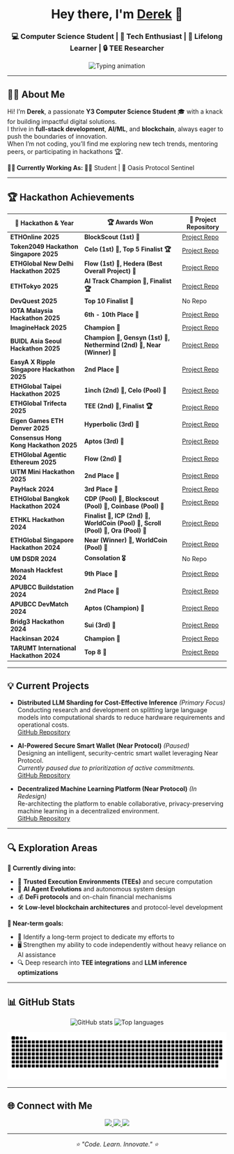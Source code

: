 <!-- Profile Header -->
<h1 align="center">Hey there, I'm <a href="#">Derek</a> 👋</h1>
<h3 align="center">💻 Computer Science Student | 🚀 Tech Enthusiast | 🌱 Lifelong Learner | 🔒 TEE Researcher</h3>

<p align="center">
  <img src="https://readme-typing-svg.herokuapp.com?color=00F78D&size=22&center=true&vCenter=true&width=500&lines=Full+Stack+Developer;Machine+Learning+Explorer;Open+Source+Contributor;Hackathon+Enthusiats+%F0%9F%8F%86" alt="Typing animation" />
</p>

---

## 🧑‍💻 About Me  

Hi! I’m **Derek**, a passionate **Y3 Computer Science Student** 🎓 with a knack for building impactful digital solutions.  
I thrive in **full-stack development**, **AI/ML**, and **blockchain**, always eager to push the boundaries of innovation.  
When I’m not coding, you’ll find me exploring new tech trends, mentoring peers, or participating in hackathons 🏆. 

<strong>🧑‍💻 Currently Working As: </strong> 🧑‍🎓 Student  |   🚀 Oasis Protocol Sentinel


---

## 🏆 Hackathon Achievements  

| 📅 Hackathon & Year | 🏆 Awards Won | 🔗 Project Repository |
|-------------------|-----------------------------------------------|-----------------------|
| **ETHOnline 2025** | **BlockScout (1st) 🥇**  | [Project Repo](https://github.com/derek2403/pet-pet) |
| **Token2049 Hackathon Singapore 2025** | **Celo (1st) 🥇, Top 5 Finalist 🏆**  | [Project Repo](https://github.com/derek2403/token2049) |
| **ETHGlobal New Delhi Hackathon 2025** | **Flow (1st) 🥇, Hedera (Best Overall Project) 🥇**  | [Project Repo](https://github.com/derek2403/ethindia) |
| **ETHTokyo 2025** | **AI Track Champion 🥇, Finalist 🏆** | [Project Repo](https://github.com/derek2403/ethtokyo) |
| **DevQuest 2025** | **Top 10 Finalist 🎯** | No Repo |
| **IOTA Malaysia Hackathon 2025** | **6th - 10th Place** 🎯 | [Project Repo](https://github.com/derek2403/iota-hackathon) |
| **ImagineHack 2025** | **Champion 🥇** | [Project Repo](https://github.com/derek2403/tt) |
| **BUIDL Asia Seoul Hackathon 2025** | **Champion 🥇, Gensyn (1st) 🥇, Nethermind (2nd) 🥈, Near (Winner) 🏅** | [Project Repo](https://github.com/derek2403/CureMeBaby) |
| **EasyA X Ripple Singapore Hackathon 2025** | **2nd Place** 🥈 | [Project Repo](https://github.com/derek2403/EasyA-Wiser) |
| **ETHGlobal Taipei Hackathon 2025** | **1inch (2nd) 🥈, Celo (Pool) 🏅** | [Project Repo](https://github.com/derek2403/memest-cutest-platform) |
| **ETHGlobal Trifecta 2025** | **TEE (2nd) 🥈, Finalist 🏆** | [Project Repo](https://github.com/derek2403/TeeTee) |
| **Eigen Games ETH Denver 2025** | **Hyperbolic (3rd) 🥉** | [Project Repo](https://github.com/derek2403/Hyperbolic-AgentKit) |
| **Consensus Hong Kong Hackathon 2025** | **Aptos (3rd) 🥉** | [Project Repo](https://github.com/derek2403/grand-theft-aptos) |
| **ETHGlobal Agentic Ethereum 2025** | **Flow (2nd) 🥈** | [Project Repo](https://github.com/derek2403/4AI-1Human) |
| **UiTM Mini Hackathon 2025** | **2nd Place 🥈** | [Project Repo](https://github.com/JingYuan0926/solananft) |
| **PayHack 2024** | **3rd Place 🥉** | [Project Repo](https://github.com/derek2403/payhack) |
| **ETHGlobal Bangkok Hackathon 2024** | **CDP (Pool) 🏅, Blockscout (Pool) 🏅, Coinbase (Pool) 🏅** | [Project Repo](https://github.com/derek2403/eThAi) |
| **ETHKL Hackathon 2024** | **Finalist 🎯, ICP (2nd) 🥈, WorldCoin (Pool) 🏅, Scroll (Pool) 🏅, Ora (Pool) 🏅** | [Project Repo](https://github.com/derek2403/AI-Food-Rating-App) |
| **ETHGlobal Singapore Hackathon 2024** | **Near (Winner) 🏅, WorldCoin (Pool) 🏅** | [Project Repo](https://github.com/derek2403/NEARer) |
| **UM DSDR 2024** | **Consolation 🎖️** | No Repo |
| **Monash Hackfest 2024** | **9th Place 🎯** | [Project Repo](https://github.com/JingYuan0926/Hackfest) |
| **APUBCC Buildstation 2024** | **2nd Place 🥈** | [Project Repo](https://github.com/derek2403/Solana-AI-Blink-Platform) |
| **APUBCC DevMatch 2024** | **Aptos (Champion) 🥇** | [Project Repo](https://github.com/derek2403/Devmatch) |
| **Bridg3 Hackathon 2024** | **Sui (3rd) 🥉** | [Project Repo](https://github.com/derek2403/Learn2) |
| **Hackinsan 2024** | **Champion 🥇** | [Project Repo](https://github.com/derek2403/Motion-Capture-Web-App) |
| **TARUMT International Hackathon 2024** | **Top 8 🎯** | [Project Repo](https://github.com/derek2403/Cybersecurity-Encryption-Decryption-Project) |

---

## 💡 Current Projects

- **Distributed LLM Sharding for Cost-Effective Inference** *(Primary Focus)*  
  Conducting research and development on splitting large language models into computational shards to reduce hardware requirements and operational costs.  
  [GitHub Repository](https://github.com/TeeeeeTeeeee)

- **AI-Powered Secure Smart Wallet (Near Protocol)** *(Paused)*  
  Designing an intelligent, security-centric smart wallet leveraging Near Protocol.  
  *Currently paused due to prioritization of active commitments.*  
  [GitHub Repository](https://github.com/derek2403/Near-Smart-Wallet)

- **Decentralized Machine Learning Platform (Near Protocol)** *(In Redesign)*  
  Re-architecting the platform to enable collaborative, privacy-preserving machine learning in a decentralized environment.  
  [GitHub Repository](https://github.com/derek2403/HowToTrainYourModel)


---

## 🔍 Exploration Areas  

**🌱 Currently diving into:**  
- 🔐 **Trusted Execution Environments (TEEs)** and secure computation  
- 🤖 **AI Agent Evolutions** and autonomous system design  
- 💰 **DeFi protocols** and on-chain financial mechanisms  
- 🛠 **Low-level blockchain architectures** and protocol-level development  

**📌 Near-term goals:**  
- 🎯 Identify a long-term project to dedicate my efforts to  
- 🖥️ Strengthen my ability to code independently without heavy reliance on AI assistance  
- 🔍 Deep research into **TEE integrations** and **LLM inference optimizations**  

---

## 📊 GitHub Stats  

<p align="center">
  <img src="https://github-readme-stats.vercel.app/api?username=derek2403&show_icons=true&theme=radical" alt="GitHub stats" height="180" />
  <img src="https://github-readme-stats.vercel.app/api/top-langs/?username=derek2403&layout=compact&theme=radical" alt="Top languages" height="180" />
</p>

<p align="center">
  <img alt="github contribution grid snake animation" src="https://raw.githubusercontent.com/Niefee/niefee/master/assets/github-contribution-grid-snake.svg">
</p>

---

## 🌐 Connect with Me  

<p align="center">
  <a href="https://linkedin.com/in/derek2403" target="_blank">
    <img src="https://img.shields.io/badge/LinkedIn-%230077B5.svg?style=for-the-badge&logo=linkedin&logoColor=white"/>
  </a>
  <a href="mailto:derekliew0@gmail.com">
    <img src="https://img.shields.io/badge/Email-%23EA4335.svg?style=for-the-badge&logo=gmail&logoColor=white"/>
  </a>
  <a href="https://twitter.com/derek2403" target="_blank">
    <img src="https://img.shields.io/badge/Twitter-%231DA1F2.svg?style=for-the-badge&logo=twitter&logoColor=white"/>
  </a>
</p>

---

<p align="center">
  <i>⭐ "Code. Learn. Innovate." ⭐</i>
</p>
